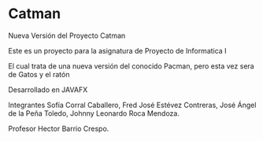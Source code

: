 # Catman
Nueva Versión del Proyecto Catman


Este es un proyecto para la asignatura de Proyecto de Informatica I 

El cual trata de una nueva versión del conocido Pacman, pero esta vez sera de Gatos y el ratón

Desarrollado en JAVAFX

Integrantes
Sofía Corral Caballero, 
Fred José Estévez Contreras, 
José Ángel de la Peña Toledo, 
Johnny Leonardo Roca Mendoza.

Profesor
Hector Barrio Crespo.

